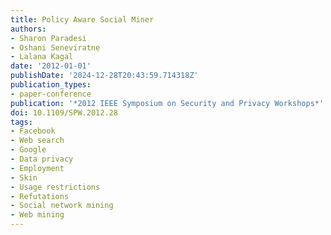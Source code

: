 ```yaml
---
title: Policy Aware Social Miner
authors:
- Sharon Paradesi
- Oshani Seneviratne
- Lalana Kagal
date: '2012-01-01'
publishDate: '2024-12-28T20:43:59.714318Z'
publication_types:
- paper-conference
publication: '*2012 IEEE Symposium on Security and Privacy Workshops*'
doi: 10.1109/SPW.2012.28
tags:
- Facebook
- Web search
- Google
- Data privacy
- Employment
- Skin
- Usage restrictions
- Refutations
- Social network mining
- Web mining
---
```

